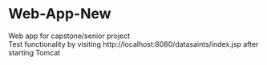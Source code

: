 # Web-App-New
Web app for capstone/senior project  
Test functionality by visiting http://localhost:8080/datasaints/index.jsp after starting Tomcat
